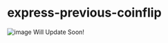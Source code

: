 # express-previous-coinflip
![image](https://user-images.githubusercontent.com/112201564/201576913-69ebc035-ce32-4e92-8473-716189ac8659.png)
Will Update Soon!
